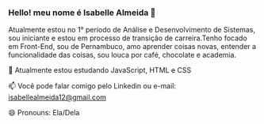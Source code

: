 ### Hello! meu nome é Isabelle Almeida 👋

Atualmente estou no 1° período de Análise e Desenvolvimento de Sistemas, sou iniciante e estou em processo de transição de carreira.Tenho focado em Front-End, sou de Pernambuco, amo aprender coisas novas, entender a funcionalidade das coisas, sou louca por café, chocolate e academia.

 🌱 Atualmente estou estudando JavaScript, HTML e CSS
 
 📫 Você pode falar comigo pelo Linkedin ou e-mail: isabellealmeida12@gmail.com
 
 😄 Pronouns: Ela/Dela
